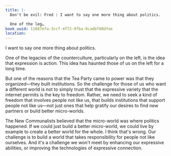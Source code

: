 ```yaml
---
title: |-
  Don't be evil: Fred : I want to say one more thing about politics.

  One of the leg…
book_uuid: 11087efa-3ccf-4f72-9fba-9cadbf00dfee
location: 
---
```


I want to say one more thing about politics.

One of the legacies of the counterculture, particularly on the left, is the
idea that expression is action. This idea has haunted those of us on the
left for a long time.

But one of the reasons that the Tea Party came to power was that they
organized—they built institutions. So the challenge for those of us who
want a different world is not to simply trust that the expressive variety
that the internet permits is the key to freedom. Rather, we need to seek a
kind of freedom that involves people not like us, that builds institutions
that support people not like us—not just ones that help gratify our desires
to find new partners or build better micro-worlds.

The New Communalists believed that the micro-world was where politics
happened. If we could just build a better micro-world, we could live by
example to create a better world for the whole. I think that's wrong. Our
challenge is to build a world that takes responsibility for people not like
ourselves. And it's a challenge we won't meet by enhancing our expressive
abilities, or improving the technologies of expressive connection.